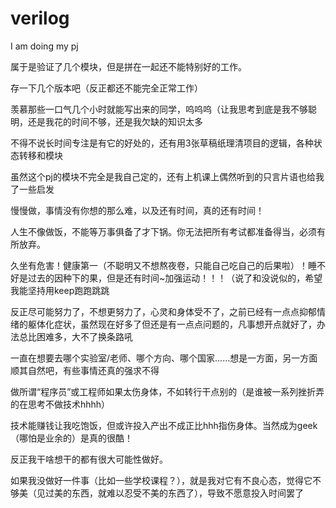 # verilog
I am doing my pj 

属于是验证了几个模块，但是拼在一起还不能特别好的工作。

存一下几个版本吧（反正都还不能完全正常工作）

羡慕那些一口气几个小时就能写出来的同学，呜呜呜（让我思考到底是我不够聪明，还是我花的时间不够，还是我欠缺的知识太多

不得不说长时间专注是有它的好处的，还有用3张草稿纸理清项目的逻辑，各种状态转移和模块

虽然这个pj的模块不完全是我自己定的，还有上机课上偶然听到的只言片语也给我了一些启发

慢慢做，事情没有你想的那么难，以及还有时间，真的还有时间！

人生不像做饭，不能等万事俱备了才下锅。你无法把所有考试都准备得当，必须有所放弃。

久坐有危害！健康第一（不聪明又不想熬夜卷，只能自己吃自己的后果啦）！睡不好是过去的因种下的果，但是还有时间~加强运动！！！（说了和没说似的，希望我能坚持用keep跑跑跳跳

反正尽可能努力了，不想更努力了，心灵和身体受不了，之前已经有一点点抑郁情绪的躯体化症状，虽然现在好多了但还是有一点点问题的，凡事想开点就好了，办法总比困难多，大不了换条路吼

一直在想要去哪个实验室/老师、哪个方向、哪个国家……想是一方面，另一方面顺其自然吧，有些事情还真的强求不得

做所谓“程序员”或工程师如果太伤身体，不如转行干点别的（是谁被一系列挫折弄的在思考不做技术hhhh）

技术能赚钱让我吃饱饭，但或许投入产出不成正比hhh指伤身体。当然成为geek（哪怕是业余的）是真的很酷！

反正我干啥想干的都有很大可能性做好。

如果我没做好一件事（比如一些学校课程？），就是我对它有不良心态，觉得它不够美（见过美的东西，就难以忍受不美的东西了），导致不愿意投入时间罢了
